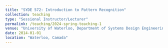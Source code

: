```yaml
---
title: "SYDE 572: Introduction to Pattern Recognition"
collection: teaching
type: "Sessional Instructor/Lecturer"
permalink: /teaching/2024-spring-teaching-1
venue: "University of Waterloo, Department of Systems Design Engineering"
date: 2014-01-01
location: "Waterloo, Camada"
---
```

